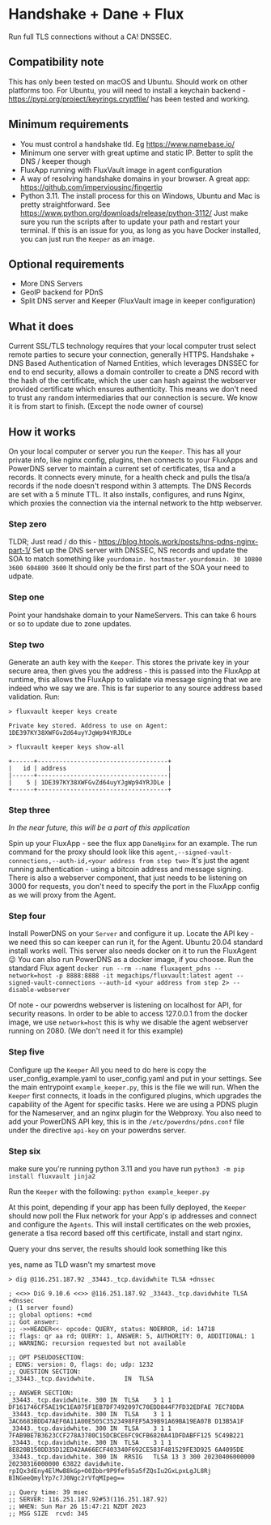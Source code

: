 # Handshake + Dane + Flux

Run full TLS connections without a CA! DNSSEC.

## Compatibility note

This has only been tested on macOS and Ubuntu. Should work on other platforms too. For Ubuntu, you will need to install a keychain backend - https://pypi.org/project/keyrings.cryptfile/ has been tested and working.

## Minimum requirements

* You must control a handshake tld. Eg https://www.namebase.io/
* Minimum one server with great uptime and static IP. Better to split the DNS / keeper though
* FluxApp running with FluxVault image in agent configuration
* A way of resolving handshake domains in your browser. A great app: https://github.com/imperviousinc/fingertip
* Python 3.11. The install process for this on Windows, Ubuntu and Mac is pretty straightforward. See https://www.python.org/downloads/release/python-3112/ Just make sure you run the scripts after to update your path and restart your terminal. If this is an issue for you, as long as you have Docker installed, you can just run the `Keeper` as an image.

## Optional requirements

* More DNS Servers
* GeoIP backend for PDnS
* Split DNS server and Keeper (FluxVault image in keeper configuration)

## What it does

Current SSL/TLS technology requires that your local computer trust select remote parties to secure your connection, generally HTTPS. Handshake + DNS Based Authentication of Named Entities, which leverages DNSSEC for end to end security, allows a domain controller to create a DNS record with the hash of the certificate, which the user can hash against the webserver provided certificate which ensures authenticity. This means we don't need to trust any random intermediaries that our connection is secure. We know it is from start to finish. (Except the node owner of course)

## How it works

On your local computer or server you run the `Keeper`. This has all your private info, like nginx config, plugins, then connects to your FluxApps and PowerDNS server to maintain a current set of certificates, tlsa and a records. It connects every minute, for a health check and pulls the tlsa/a records if the node doesn't respond within 3 attempts. The DNS Records are set with a 5 minute TTL. It also installs, configures, and runs Nginx, which proxies the connection via the internal network to the http webserver.

### Step zero

TLDR; Just read / do this - https://blog.htools.work/posts/hns-pdns-nginx-part-1/ Set up the DNS server with DNSSEC, NS records and update the SOA to match something like `yourdomain. hostmaster.yourdomain. 30 10800 3600 604800 3600` It should only be the first part of the SOA your need to udpate.

### Step one

Point your handshake domain to your NameServers. This can take 6 hours or so to update due to zone updates.

### Step two

Generate an auth key with the `Keeper`. This stores the private key in your secure area, then gives you the address - this is passed into the FluxApp at runtime, this allows the FluxApp to validate via message signing that we are indeed who we say we are. This is far superior to any source address based validation. Run:

```
> fluxvault keeper keys create

Private key stored. Address to use on Agent: 1DE397KY38XWFGvZd64uyYJgWp94YRJDLe
```

```
> fluxvault keeper keys show-all

+------+------------------------------------+
|   id | address                            |
|------+------------------------------------|
|    5 | 1DE397KY38XWFGvZd64uyYJgWp94YRJDLe |
+------+------------------------------------+
```

### Step three

*In the near future, this will be a part of this application*

Spin up your FluxApp  - see the flux app `DaneNginx` for an example. The run command for the proxy should look like this `agent,--signed-vault-connections,--auth-id,<your address from step two>` It's just the agent running authentication - using a bitcoin address and message signing. There is also a webserver component, that just needs to be listening on 3000 for requests, you don't need to specify the port in the FluxApp config as we will proxy from the Agent.

### Step four

Install PowerDNS on your `Server` and configure it up. Locate the API key - we need this so can keeper can run it, for the Agent. Ubuntu 20.04 standard install works well. This server also needs docker on it to run the FluxAgent :wink: You can also run PowerDNS as a docker image, if you choose. Run the standard Flux agent `docker run --rm --name fluxagent_pdns --network=host -p 8888:8888 -it megachips/fluxvault:latest agent --signed-vault-connections --auth-id <your address from step 2> --disable-webserver`

Of note - our powerdns webserver is listening on localhost for API, for security reasons. In order to be able to access 127.0.0.1 from the docker image, we use `network=host` this is why we disable the agent webserver running on 2080. (We don't need it for this example)

### Step five

Configure up the `Keeper` All you need to do here is copy the user_config_example.yaml to user_config.yaml and put in your settings. See the main entrypoint `example_keeper.py`, this is the file we will run. When the `Keeper` first connects, it loads in the configured plugins, which upgrades the capability of the Agent for specific tasks. Here we are using a PDNS plugin for the Nameserver, and an nginx plugin for the Webproxy. You also need to add your PowerDNS API key, this is in the `/etc/powerdns/pdns.conf` file under the directive `api-key` on your powerdns server.

### Step six

make sure you're running python 3.11 and you have run `python3 -m pip install fluxvault jinja2`

Run the `Keeper` with the following: `python example_keeper.py`

At this point, depending if your app has been fully deployed, the `Keeper` should now poll the Flux network for your App's ip addresses and connect and configure the `Agents`. This will install certificates on the web proxies, generate a tlsa record based off this certificate, install and start nginx.

Query your dns server, the results should look something like this

yes, name as TLD wasn't my smartest move

```
> dig @116.251.187.92 _33443._tcp.davidwhite TLSA +dnssec

; <<>> DiG 9.10.6 <<>> @116.251.187.92 _33443._tcp.davidwhite TLSA +dnssec
; (1 server found)
;; global options: +cmd
;; Got answer:
;; ->>HEADER<<- opcode: QUERY, status: NOERROR, id: 14718
;; flags: qr aa rd; QUERY: 1, ANSWER: 5, AUTHORITY: 0, ADDITIONAL: 1
;; WARNING: recursion requested but not available

;; OPT PSEUDOSECTION:
; EDNS: version: 0, flags: do; udp: 1232
;; QUESTION SECTION:
;_33443._tcp.davidwhite.		IN	TLSA

;; ANSWER SECTION:
_33443._tcp.davidwhite.	300	IN	TLSA	3 1 1 DF161746CF5AE19C1EA075F1EB7DF7492097C70EDD844F7FD32EDFAE 7EC78DDA
_33443._tcp.davidwhite.	300	IN	TLSA	3 1 1 3AC6683BDD47AEF0A11A00E505C3523498FEF5A39B91A69BA19EA07B D13B5A1F
_33443._tcp.davidwhite.	300	IN	TLSA	3 1 1 7FAB9BE7B3623CCF278A3780C15DCBCE6FC9CFB6820A41DFDABFF125 5C49B221
_33443._tcp.davidwhite.	300	IN	TLSA	3 1 1 8E820B150DD35D12ED42AA66ECF403340F692CE583F481529FE3D925 6A4095DE
_33443._tcp.davidwhite.	300	IN	RRSIG	TLSA 13 3 300 20230406000000 20230316000000 63822 davidwhite. rpIQx3dEny4ElMwB8kGp+O0Ibbr9P9fefb5a5fZQsIu2GxLpxLgJL8Rj BINGeeQmylYp7c7J0Ngc2rVfqMIpeg==

;; Query time: 39 msec
;; SERVER: 116.251.187.92#53(116.251.187.92)
;; WHEN: Sun Mar 26 15:47:21 NZDT 2023
;; MSG SIZE  rcvd: 345
```
